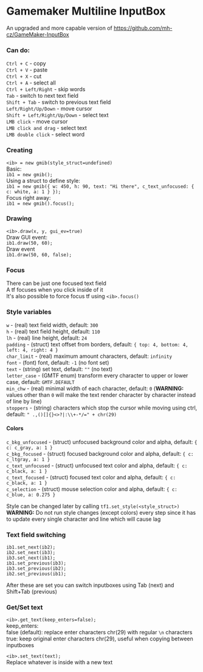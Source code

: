 # Gamemaker Multiline InputBox
An upgraded and more capable version of https://github.com/mh-cz/GameMaker-InputBox  
  
### Can do:
```Ctrl + C``` - copy  
```Ctrl + V``` - paste  
```Ctrl + X``` - cut  
```Ctrl + A``` - select all  
```Ctrl + Left/Right``` - skip words  
```Tab``` - switch to next text field  
```Shift + Tab``` - switch to previous text field  
```Left/Right/Up/Down``` - move cursor  
```Shift + Left/Right/Up/Down``` - select text  
```LMB click``` - move cursor  
```LMB click and drag``` - select text  
```LMB double click``` - select word  
  
### Creating
```<ib> = new gmib(style_struct=undefined)```  
Basic:  
```ib1 = new gmib();```  
Using a struct to define style:  
```ib1 = new gmib({ w: 450, h: 90, text: "Hi there", c_text_unfocused: { c: white, a: 1 } });```  
Focus right away:  
```ib1 = new gmib().focus();```  

### Drawing
```<ib>.draw(x, y, gui_ev=true)```  
Draw GUI event:  
```ib1.draw(50, 60);```  
Draw event  
```ib1.draw(50, 60, false);```  
  
### Focus
There can be just one focused text field  
A tf focuses when you click inside of it  
It's also possible to force focus tf using ```<ib>.focus()```  
  
### Style variables
```w``` - (real) text field width, default: ```300```  
```h``` - (real) text field height, default: ```110```  
```lh``` - (real) line height, default: ```24```  
```padding``` - (struct) text offset from borders, default: ```{ top: 4, bottom: 4, left: 4, right: 4 }```  
```char_limit``` - (real) maximum amount characters, default: ```infinity```  
```font``` - (font) font, default: ```-1``` (no font set)  
```text``` - (string) set text, default: ```""``` (no text)  
```letter_case``` - (GMTF enum) transform every character to upper or lower case, default: ```GMTF.DEFAULT```  
```min_chw``` - (real) minimal width of each character, default: ```0``` (**WARNING:** values other than ```0``` will make the text render character by character instead of line by line)  
```stoppers``` - (string) characters which stop the cursor while moving using ctrl, default: ```" .,()[]{}<>?|:\\+-*/=" + chr(29)```  
#### Colors
```c_bkg_unfocused``` - (struct) unfocused background color and alpha, default: ```{ c: c_gray, a: 1 }```  
```c_bkg_focused``` - (struct) focused background color and alpha, default: ```{ c: c_ltgray, a: 1 }```  
```c_text_unfocused``` - (struct) unfocused text color and alpha, default: ```{ c: c_black, a: 1 }```  
```c_text_focused``` - (struct) focused text color and alpha, default: ```{ c: c_black, a: 1 }```  
```c_selection``` - (struct) mouse selection color and alpha, default: ```{ c: c_blue, a: 0.275 }```  
  
Style can be changed later by calling ```tf1.set_style(<style_struct>)```  
**WARNING:** Do not run style changes (except colors) every step since it has to update every single character and line which will cause lag  
 
### Text field switching
```ib1.set_next(ib2);```  
```ib2.set_next(ib3);```  
```ib3.set_next(ib1);```  
```ib1.set_previous(ib3);```  
```ib3.set_previous(ib2);```  
```ib2.set_previous(ib1);```  
  
After these are set you can switch inputboxes using Tab (next) and Shift+Tab (previous)  
  
### Get/Set text
```<ib>.get_text(keep_enters=false);```  
keep_enters:  
false (default): replace enter characters chr(29) with regular ```\n``` characters  
true: keep original enter characters chr(29), useful when copying between inputboxes  
  
```<ib>.set_text(text);```  
Replace whatever is inside with a new text  
